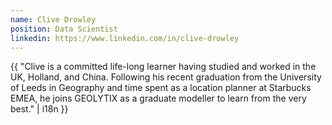 ```yaml
---
name: Clive Drowley
position: Data Scientist
linkedin: https://www.linkedin.com/in/clive-drowley
---
```


{{ "Clive is a committed life-long learner having studied and worked in the UK, Holland, and China. Following his recent graduation from the University of Leeds in Geography and time spent as a location planner at Starbucks EMEA, he joins GEOLYTIX as a graduate modeller to learn from the very best." | i18n }}
